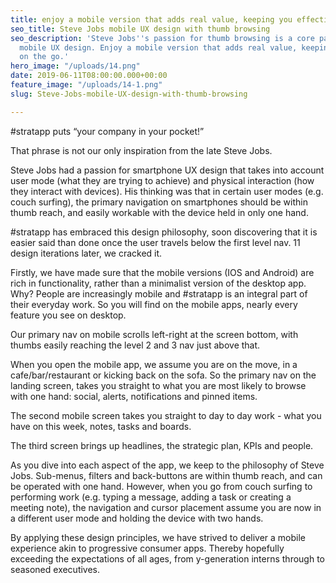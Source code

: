 ```yaml
---
title: enjoy a mobile version that adds real value, keeping you effective on the go
seo_title: Steve Jobs mobile UX design with thumb browsing
seo_description: 'Steve Jobs''s passion for thumb browsing is a core part of #stratapp''s
  mobile UX design. Enjoy a mobile version that adds real value, keeping you effective
  on the go.'
hero_image: "/uploads/14.png"
date: 2019-06-11T08:00:00.000+00:00
feature_image: "/uploads/14-1.png"
slug: Steve-Jobs-mobile-UX-design-with-thumb-browsing

---
```

\#stratapp puts “your company in your pocket!”

That phrase is not our only inspiration from the late Steve Jobs.

Steve Jobs had a passion for smartphone UX design that takes into account user mode (what they are trying to achieve) and physical interaction (how they interact with devices).  His thinking was that in certain user modes (e.g. couch surfing), the primary navigation on smartphones should be within thumb reach, and easily workable with the device held in only one hand.

\#stratapp has embraced this design philosophy, soon discovering that it is easier said than done once the user travels below the first level nav.  11 design iterations later, we cracked it.

Firstly, we have made sure that the mobile versions (IOS and Android) are rich in functionality, rather than a minimalist version of the desktop app.  Why?  People are increasingly mobile and #stratapp is an integral part of their everyday work.  So you will find on the mobile apps, nearly every feature you see on desktop.

Our primary nav on mobile scrolls left-right at the screen bottom, with thumbs easily reaching the level 2 and 3 nav just above that.

When you open the mobile app, we assume you are on the move, in a cafe/bar/restaurant or kicking back on the sofa.  So the primary nav on the landing screen, takes you straight to what you are most likely to browse with one hand: social, alerts, notifications and pinned items.

The second mobile screen takes you straight to day to day work - what you have on this week, notes, tasks and boards.

The third screen brings up headlines, the strategic plan, KPIs and people.

As you dive into each aspect of the app, we keep to the philosophy of Steve Jobs.  Sub-menus, filters and back-buttons are within thumb reach, and can be operated with one hand.  However, when you go from couch surfing to performing work (e.g. typing a message, adding a task or creating a meeting note), the navigation and cursor placement assume you are now in a different user mode and holding the device with two hands. 

By applying these design principles, we have strived to deliver a mobile experience akin to progressive consumer apps.  Thereby hopefully exceeding the expectations of all ages, from y-generation interns through to seasoned executives.